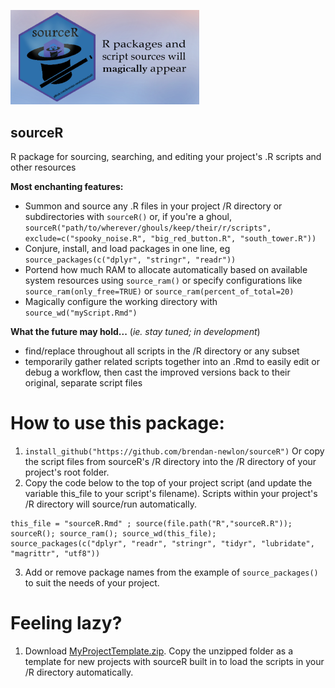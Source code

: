 
<p align="left">
  <img src="https://github.com/brendan-newlon/sourceR/blob/main/logos/sourceR_logo_card1.png" width="60%" alt="sourcer logo. sourceR: R packages and script sources will magically appear">
</p>
   
   
## sourceR
R package for sourcing, searching, and editing your project's .R scripts and other resources

**Most enchanting features:**

- Summon and source any .R files in your project /R directory or subdirectories with ```sourceR()``` or, if you're a ghoul, ```sourceR("path/to/wherever/ghouls/keep/their/r/scripts", exclude=c("spooky_noise.R", "big_red_button.R", "south_tower.R"))```
- Conjure, install, and load packages in one line, eg ```source_packages(c("dplyr", "stringr", "readr"))```
- Portend how much RAM to allocate automatically based on available system resources using ```source_ram()``` or specify configurations like ```source_ram(only_free=TRUE)``` or ```source_ram(percent_of_total=20)```
- Magically configure the working directory with ```source_wd("myScript.Rmd")```

**What the future may hold...** (*ie. stay tuned; in development*) 
- find/replace throughout all scripts in the /R directory or any subset
- temporarily gather related scripts together into an .Rmd to easily edit or debug a workflow, then cast the improved versions back to their original, separate script files


# How to use this package:

1. ```install_github("https://github.com/brendan-newlon/sourceR")``` Or copy the script files from sourceR's /R directory into the /R directory of your project's root folder.
2. Copy the code below to the top of your project script (and update the variable this_file to your script's filename). Scripts within your project's /R directory will source/run automatically.
```{r setup, include=FALSE}
this_file = "sourceR.Rmd" ; source(file.path("R","sourceR.R")); sourceR(); source_ram(); source_wd(this_file); 
source_packages(c("dplyr", "readr", "stringr", "tidyr", "lubridate", "magrittr", "utf8"))
```
3. Add or remove package names from the example of ```source_packages()``` to suit the needs of your project.

# Feeling lazy? 

1. Download [MyProjectTemplate.zip](https://github.com/brendan-newlon/sourceR/blob/main/MyProjectTemplate.zip "Hufflepuff!"). Copy the unzipped folder as a template for new projects with sourceR built in to load the scripts in your /R directory automatically.
